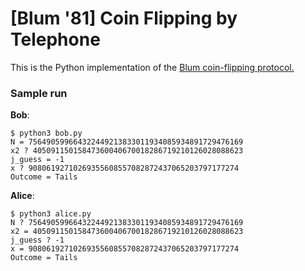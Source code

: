 # [Blum '81] Coin Flipping by Telephone

This is the Python implementation of the [Blum coin-flipping protocol.](https://www.cs.cmu.edu/~mblum/research/pdf/coin/)

### Sample run

**Bob**:
```
$ python3 bob.py
N = 756490599664322449213833011934085934891729476169
x2 ? 40509115015847360040670018286719210126028088623
j_guess = -1
x ? 90806192710269355608557082872437065203797177274
Outcome = Tails
```

**Alice**:
```
$ python3 alice.py
N ? 756490599664322449213833011934085934891729476169
x2 = 40509115015847360040670018286719210126028088623
j_guess ? -1
x = 90806192710269355608557082872437065203797177274
Outcome = Tails
```



